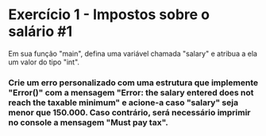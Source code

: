 # Exercício 1 - Impostos sobre o salário #1

Em sua função "main", defina uma variável chamada "salary" e atribua a ela um valor do tipo "int".

### Crie um erro personalizado com uma estrutura que implemente "Error()" com a mensagem "Error: the salary entered does not reach the taxable minimum" e acione-a caso "salary" seja menor que 150.000. Caso contrário, será necessário imprimir no console a mensagem "Must pay tax".
